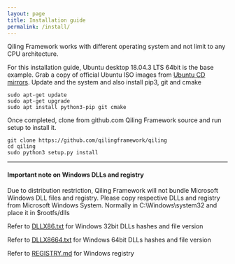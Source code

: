 ```yaml
---
layout: page
title: Installation guide
permalink: /install/
---
```


Qiling Framework works with different operating system and not limit to any CPU architecture.

For this installation guide, Ubuntu desktop 18.04.3 LTS 64bit is the base example. Grab a copy of official Ubuntu ISO images from [Ubuntu CD mirrors](https://launchpad.net/ubuntu/+cdmirrors). Update and the system and also install pip3, git and cmake
```
sudo apt-get update
sudo apt-get upgrade
sudo apt install python3-pip git cmake
```

Once completed, clone from github.com Qiling Framework source and run setup to install it.
```
git clone https://github.com/qilingframework/qiling
cd qiling
sudo python3 setup.py install 
```

---

#### Important note on Windows DLLs and registry

Due to distribution restriction, Qiling Framework will not bundle Microsoft Windows DLL files and registry. Please copy respective DLLs and registry from Microsoft Windows System. Normally in C:\Windows\system32 and place it in $rootfs/dlls


Refer to [DLLX86.txt](https://github.com/qilingframework/qiling/blob/master/docs/DLLX86.txt) for Windows 32bit DLLs hashes and file version

Refer to [DLLX8664.txt](https://github.com/qilingframework/qiling/blob/master/docs/DLLX8664.txt) for Windows 64bit DLLs hashes and file version

Refer to [REGISTRY.md](https://github.com/qilingframework/qiling/blob/master/docs/REGISTRY.md) for Windows registry
